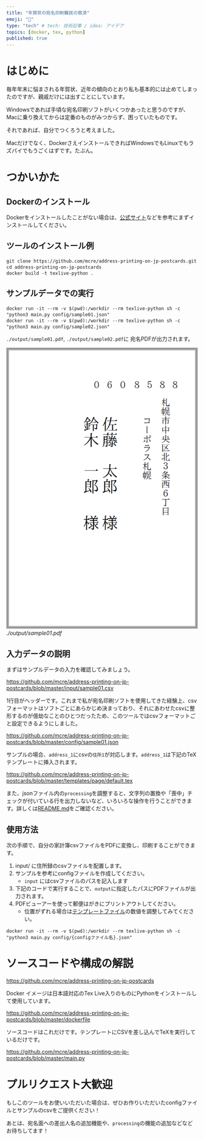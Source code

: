 ```yaml
---
title: "年賀状の宛名印刷難民の救済"
emoji: "📮"
type: "tech" # tech: 技術記事 / idea: アイデア
topics: [docker, tex, python]
published: true
---
```


# はじめに

毎年年末に悩まされる年賀状、近年の傾向のとおり私も基本的には止めてしまったのですが、親戚だけには出すことにしています。

Windowsであれば手頃な宛名印刷ソフトがいくつかあったと思うのですが、Macに乗り換えてからは定番のものがみつからず、困っていたものです。

それであれば、自分でつくろうと考えました。

Macだけでなく、DockerさえインストールできればWindowsでもLinuxでもラズパイでもうごくはずです。たぶん。

# つかいかた

## Dockerのインストール

Dockerをインストールしたことがない場合は、[公式サイト](https://docs.docker.com/engine/install/#desktop)などを参考にまずインストールしてください。

## ツールのインストール例

```shell
git clone https://github.com/mcre/address-printing-on-jp-postcards.git
cd address-printing-on-jp-postcards
docker build -t texlive-python .
```

## サンプルデータでの実行

```shell
docker run -it --rm -v $(pwd):/workdir --rm texlive-python sh -c "python3 main.py config/sample01.json"
docker run -it --rm -v $(pwd):/workdir --rm texlive-python sh -c "python3 main.py config/sample02.json"
```

`./output/sample01.pdf`, `./output/sample02.pdf`に 宛名PDFが出力されます。

![宛名PDFサンプル](/images/address-printing-on-jp-postcards/pdf-sample.png)
*./output/sample01.pdf*

## 入力データの説明

まずはサンプルデータの入力を確認してみましょう。

https://github.com/mcre/address-printing-on-jp-postcards/blob/master/input/sample01.csv

1行目がヘッダーです。これまで私が宛名印刷ソフトを使用してきた経験上、csvフォーマットはソフトごとにあらかじめ決まっており、それにあわせたcsvに整形するのが億劫なことのひとつだったため、このツールではcsvフォーマットごと設定できるようにしました。

https://github.com/mcre/address-printing-on-jp-postcards/blob/master/config/sample01.json

サンプルの場合、`address_1`にcsvの`住所1`が対応します。`address_1`は下記のTeXテンプレートに挿入されます。

https://github.com/mcre/address-printing-on-jp-postcards/blob/master/templates/page/default.tex

また、jsonファイル内の`processing`を調整すると、文字列の置換や「喪中」チェックが付いている行を出力しないなど、いろいろな操作を行うことができます。詳しくは[README.md](https://github.com/mcre/address-printing-on-jp-postcards/blob/master/README.md)をご確認ください。

## 使用方法

次の手順で、自分の家計簿csvファイルをPDFに変換し、印刷することができます。

1. input/ に住所録のcsvファイルを配置します。
2. サンプルを参考にconfigファイルを作成してください。
   * `input` にはcsvファイルのパスを記入します
3. 下記のコードで実行することで、`output`に指定したパスにPDFファイルが出力されます。
4. PDFビューアーを使って郵便はがきにプリントアウトしてください。
   * 位置がずれる場合は[テンプレートファイル](https://github.com/mcre/address-printing-on-jp-postcards/blob/master/templates/page/default.tex)の数値を調整してみてください。

```
docker run -it --rm -v $(pwd):/workdir --rm texlive-python sh -c "python3 main.py config/{configファイル名}.json"
```

# ソースコードや構成の解説

https://github.com/mcre/address-printing-on-jp-postcards

Docker イメージは日本語対応のTex Live入りのものにPythonをインストールして使用しています。

https://github.com/mcre/address-printing-on-jp-postcards/blob/master/dockerfile

ソースコードはこれだけです。テンプレートにCSVを差し込んでTeXを実行しているだけです。

https://github.com/mcre/address-printing-on-jp-postcards/blob/master/main.py

# プルリクエスト大歓迎

もしこのツールをお使いいただいた場合は、ぜひお作りいただいたconfigファイルとサンプルのcsvをご提供ください！

あとは、宛名面への差出人名の追加機能や、`processing`の機能の追加などなどお待ちしてます！
